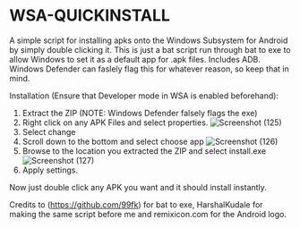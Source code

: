 # WSA-QUICKINSTALL
A simple script for installing apks onto the Windows Subsystem for Android by simply double clicking it. 
This is just a bat script run through bat to exe to allow Windows to set it as a default app for .apk files.
Includes ADB.
Windows Defender can faslely flag this for whatever reason, so keep that in mind. 

Installation (Ensure that Developer mode in WSA is enabled beforehand):

1) Extract the ZIP (NOTE: Windows Defender falsely flags the exe)
2) Right click on any APK Files and select properties.
![Screenshot (125)](https://user-images.githubusercontent.com/63358288/138408565-915ff6aa-6226-4b22-bc0b-20827f408504.png)
2) Select change 
3) Scroll down to the bottom and select choose app
![Screenshot (126)](https://user-images.githubusercontent.com/63358288/138408800-1203fde0-3e12-4c41-b022-86e6d0cf6fb2.png)
4) Browse to the location you extracted the ZIP and select install.exe
![Screenshot (127)](https://user-images.githubusercontent.com/63358288/138408967-795c50db-0b61-4e85-a78e-57fd355ac51d.png)
5) Apply settings.

Now just double click any APK you want and it should install instantly. 

Credits to (https://github.com/99fk) for bat to exe, HarshalKudale for making the same script before me and remixicon.com for the Android logo.
